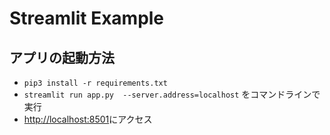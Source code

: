# Streamlit Example

## アプリの起動方法

- `pip3 install -r requirements.txt`
- `streamlit run app.py  --server.address=localhost` をコマンドラインで実行
- [http://localhost:8501](http://localhost:8501)にアクセス